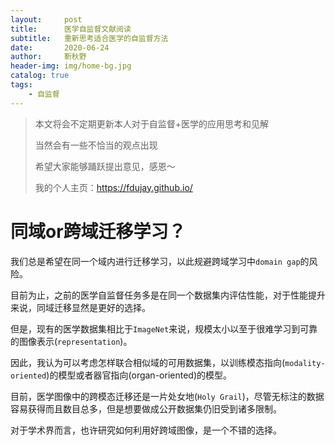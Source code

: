 ```yaml
---
layout:     post
title:      医学自监督文献阅读
subtitle:   重新思考适合医学的自监督方法
date:       2020-06-24
author:     靳秋野
header-img: img/home-bg.jpg
catalog: true
tags:
    - 自监督
---
```


> 本文将会不定期更新本人对于自监督+医学的应用思考和见解
>
> 当然会有一些不恰当的观点出现
>
> 希望大家能够踊跃提出意见，感恩～
>
> 我的个人主页：https://fdujay.github.io/

# 同域or跨域迁移学习？

我们总是希望在同一个域内进行迁移学习，以此规避跨域学习中`domain gap`的风险。

目前为止，之前的医学自监督任务多是在同一个数据集内评估性能，对于性能提升来说，同域迁移显然是更好的选择。

但是，现有的医学数据集相比于`ImageNet`来说，规模太小以至于很难学习到可靠的图像表示(`representation`)。

因此，我认为可以考虑怎样联合相似域的可用数据集，以训练模态指向(`modality-oriented`)的模型或者器官指向(organ-oriented)的模型。

目前，医学图像中的跨模态迁移还是一片处女地(`Holy Grail`)，尽管无标注的数据容易获得而且数目总多，但是想要做成公开数据集仍旧受到诸多限制。

对于学术界而言，也许研究如何利用好跨域图像，是一个不错的选择。

[^1]: Zhou Z, Sodha V, Siddiquee M R, et al. Models Genesis: Generic Autodidactic  Models for 3D Medical Image Analysis[C]. medical image computing and  computer assisted intervention, 2019: 384-393.

